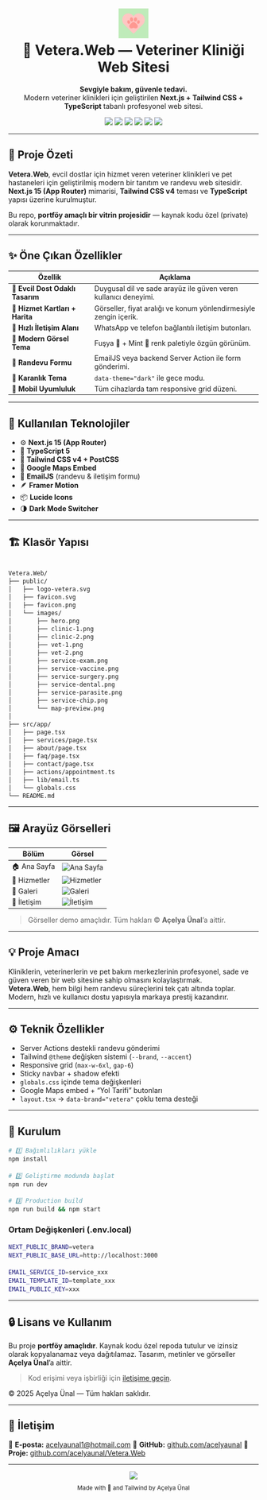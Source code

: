 
<h1 align="center">
  <img src="./docs/media/logo-vetera.png" width="60" height="60" alt="Vetera Logo" />
  <br>
  🐾 Vetera.Web — Veteriner Kliniği Web Sitesi
</h1>

<p align="center">
  <strong>Sevgiyle bakım, güvenle tedavi.</strong><br>
  Modern veteriner klinikleri için geliştirilen <b>Next.js + Tailwind CSS + TypeScript</b> tabanlı profesyonel web sitesi.
</p>

<p align="center">
  <img src="https://img.shields.io/badge/Next.js_15-black?logo=nextdotjs&logoColor=white" />
  <img src="https://img.shields.io/badge/TypeScript-3178C6?logo=typescript&logoColor=white" />
  <img src="https://img.shields.io/badge/Tailwind_CSS_v4-38BDF8?logo=tailwindcss&logoColor=white" />
  <img src="https://img.shields.io/badge/Framer_Motion-EF4444?logo=framer&logoColor=white" />
  <img src="https://img.shields.io/badge/EmailJS-rose?logo=gmail&logoColor=white" />
  <img src="https://img.shields.io/badge/Dark_Mode-Supported-black" />
</p>

---

## 🌟 Proje Özeti

**Vetera.Web**, evcil dostlar için hizmet veren veteriner klinikleri ve pet hastaneleri için geliştirilmiş modern bir tanıtım ve randevu web sitesidir.  
**Next.js 15 (App Router)** mimarisi, **Tailwind CSS v4** teması ve **TypeScript** yapısı üzerine kurulmuştur.  

Bu repo, **portföy amaçlı bir vitrin projesidir** — kaynak kodu özel (private) olarak korunmaktadır.

---

## ✨ Öne Çıkan Özellikler

| Özellik | Açıklama |
|----------|-----------|
| 🐶 **Evcil Dost Odaklı Tasarım** | Duygusal dil ve sade arayüz ile güven veren kullanıcı deneyimi. |
| 🧭 **Hizmet Kartları + Harita** | Görseller, fiyat aralığı ve konum yönlendirmesiyle zengin içerik. |
| 💬 **Hızlı İletişim Alanı** | WhatsApp ve telefon bağlantılı iletişim butonları. |
| 💅 **Modern Görsel Tema** | Fuşya 💖 + Mint 🌿 renk paletiyle özgün görünüm. |
| 📅 **Randevu Formu** | EmailJS veya backend Server Action ile form gönderimi. |
| 🌙 **Karanlık Tema** | `data-theme="dark"` ile gece modu. |
| 📱 **Mobil Uyumluluk** | Tüm cihazlarda tam responsive grid düzeni. |

---

## 🧩 Kullanılan Teknolojiler

- ⚙️ **Next.js 15 (App Router)**
- 🧠 **TypeScript 5**
- 🎨 **Tailwind CSS v4 + PostCSS**
- 🧭 **Google Maps Embed**
- 💌 **EmailJS** (randevu & iletişim formu)
- 🪶 **Framer Motion**
- 📦 **Lucide Icons**
- 🌗 **Dark Mode Switcher**

---

## 🏗️ Klasör Yapısı

```

Vetera.Web/
├── public/
│   ├── logo-vetera.svg
│   ├── favicon.svg
│   ├── favicon.png
│   └── images/
│       ├── hero.png
│       ├── clinic-1.png
│       ├── clinic-2.png
│       ├── vet-1.png
│       ├── vet-2.png
│       ├── service-exam.png
│       ├── service-vaccine.png
│       ├── service-surgery.png
│       ├── service-dental.png
│       ├── service-parasite.png
│       ├── service-chip.png
│       └── map-preview.png
│
├── src/app/
│   ├── page.tsx
│   ├── services/page.tsx
│   ├── about/page.tsx
│   ├── faq/page.tsx
│   ├── contact/page.tsx
│   ├── actions/appointment.ts
│   ├── lib/email.ts
│   └── globals.css
└── README.md

````

---

## 🖼️ Arayüz Görselleri

| Bölüm | Görsel |
|-------|---------|
| 🏠 Ana Sayfa | ![Ana Sayfa](./docs/media/veteraanasayfa.png) |
| 💉 Hizmetler | ![Hizmetler](./docs/media/hizmet.png) |
| 📸 Galeri | ![Galeri](./docs/media/veteragaleri.png) |
| 💬 İletişim | ![İletişim](./docs/media/iletisim.png) |

> Görseller demo amaçlıdır. Tüm hakları © **Açelya Ünal**’a aittir.

---

## 💡 Proje Amacı

Kliniklerin, veterinerlerin ve pet bakım merkezlerinin profesyonel, sade ve güven veren bir web sitesine sahip olmasını kolaylaştırmak.  
**Vetera.Web**, hem bilgi hem randevu süreçlerini tek çatı altında toplar.  
Modern, hızlı ve kullanıcı dostu yapısıyla markaya prestij kazandırır.

---

## ⚙️ Teknik Özellikler

- Server Actions destekli randevu gönderimi  
- Tailwind `@theme` değişken sistemi (`--brand`, `--accent`)  
- Responsive grid (`max-w-6xl`, `gap-6`)  
- Sticky navbar + shadow efekti  
- `globals.css` içinde tema değişkenleri  
- Google Maps embed + “Yol Tarifi” butonları  
- `layout.tsx` → `data-brand="vetera"` çoklu tema desteği  

---

## 🔧 Kurulum

```bash
# 1️⃣ Bağımlılıkları yükle
npm install

# 2️⃣ Geliştirme modunda başlat
npm run dev

# 3️⃣ Production build
npm run build && npm start
````

### Ortam Değişkenleri (.env.local)

```bash
NEXT_PUBLIC_BRAND=vetera
NEXT_PUBLIC_BASE_URL=http://localhost:3000

EMAIL_SERVICE_ID=service_xxx
EMAIL_TEMPLATE_ID=template_xxx
EMAIL_PUBLIC_KEY=xxx
```

---

## 🔒 Lisans ve Kullanım

Bu proje **portföy amaçlıdır**.
Kaynak kodu özel repoda tutulur ve izinsiz olarak kopyalanamaz veya dağıtılamaz.
Tasarım, metinler ve görseller **Açelya Ünal**’a aittir.

> Kod erişimi veya işbirliği için [iletişime geçin](mailto:acelyaunal1@hotmail.com).

© 2025 Açelya Ünal — Tüm hakları saklıdır.

---

## 💌 İletişim

📧 **E-posta:** [acelyaunal1@hotmail.com](mailto:acelyaunal1@hotmail.com)
💼 **GitHub:** [github.com/acelyaunal](https://github.com/acelyaunal)
🐾 **Proje:** [github.com/acelyaunal/Vetera.Web](https://github.com/acelyaunal/Vetera.Web)

---

<p align="center">
  <img src="https://img.shields.io/badge/🐾-Vetera%20Web-FE31E0?style=for-the-badge">
  <br>
  <sub>Made with 💖 and Tailwind by Açelya Ünal</sub>
</p>

